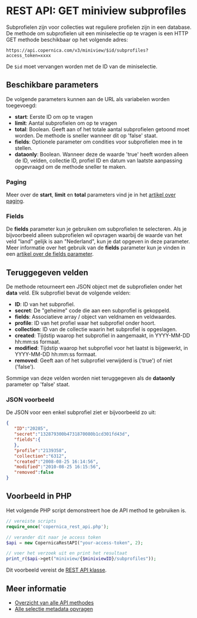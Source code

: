 # REST API: GET miniview subprofiles

Subprofielen zijn voor collecties wat reguliere profielen zijn in een 
database. De methode om subprofielen uit een miniselectie op te vragen is een HTTP GET methode
beschikbaar op het volgende adres:

`https://api.copernica.com/v3/miniview/$id/subprofiles?access_token=xxxx`

De `$id` moet vervangen worden met de ID van de miniselectie.

## Beschikbare parameters

De volgende parameters kunnen aan de URL als variabelen worden toegevoegd:

* **start**: Eerste ID om op te vragen
* **limit**: Aantal subprofielen om op te vragen
* **total**: Boolean. Geeft aan of het totale aantal subprofielen getoond moet worden. 
De methode is sneller wanneer dit op 'false' staat.
* **fields**: Optionele parameter om condities voor subprofielen mee in te stellen.
* **dataonly**: Boolean. Wanneer deze de waarde 'true' heeft worden alleen de ID, velden, 
collectie ID, profiel ID en datum van laatste aanpassing opgevraagd om de methode sneller te maken.

### Paging

Meer over de **start**, **limit** en **total** parameters vind je in het [artikel over paging](rest-paging). 

### Fields 

De **fields** parameter kun je gebruiken om subprofielen te selecteren. Als je bijvoorbeeld
alleen subprofielen wil opvragen waarbij de waarde van het veld "land" gelijk is aan
"Nederland", kun je dat opgeven in deze parameter. Meer informatie over het
gebruik van de **fields** parameter kun je vinden in een 
[artikel over de fields parameter](rest-fields-parameter).

## Teruggegeven velden

De methode retourneert een JSON object met de subprofielen onder het **data**
veld. Elk subprofiel bevat de volgende velden:

* **ID**: ID van het subprofiel.
* **secret**: De "geheime" code die aan een subprofiel is gekoppeld.
* **fields**: Associatieve array / object van veldnamen en veldwaardes.
* **profile**: ID van het profiel waar het subprofiel onder hoort.
* **collection**: ID van de collectie waarin het subprofiel is opgeslagen.
* **created**: Tijdstip waarop het subprofiel in aangemaakt, in YYYY-MM-DD hh:mm:ss formaat.
* **modified**: Tijdstip waarop het subprofiel voor het laatst is bijgewerkt, in YYYY-MM-DD hh:mm:ss formaat.
* **removed**: Geeft aan of het subprofiel verwijderd is ('true') of niet ('false').

Sommige van deze velden worden niet teruggegeven als de **dataonly** parameter 
op 'false' staat.

### JSON voorbeeld

De JSON voor een enkel subprofiel ziet er bijvoorbeeld zo uit:

```json
{  
   "ID":"20285",
   "secret":"132879300b4731870080b1cd301fd43d",
   "fields":{  
   },
   "profile":"2139358",
   "collection":"6312",
   "created":"2008-08-25 16:14:56",
   "modified":"2010-08-25 16:15:56",
   "removed":false
}
```

## Voorbeeld in PHP

Het volgende PHP script demonstreert hoe de API method te gebruiken is.

```php
// vereiste scripts
require_once('copernica_rest_api.php');

// verander dit naar je access token
$api = new CopernicaRestAPI("your-access-token", 2);

// voer het verzoek uit en print het resultaat
print_r($api->get("miniview/{$miniviewID}/subprofiles"));
```

Dit voorbeeld vereist de [REST API klasse](rest-php).

## Meer informatie

- [Overzicht van alle API methodes](rest-api)
- [Alle selectie metadata opvragen](rest-get-miniview)
